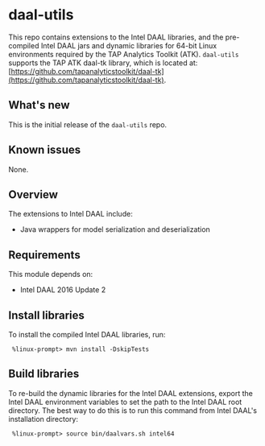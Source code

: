 # daal-utils

This repo contains extensions to the Intel DAAL libraries, and the pre-compiled Intel DAAL jars and dynamic libraries for 64-bit Linux environments required by the TAP Analytics Toolkit (ATK). `daal-utils` supports the TAP ATK daal-tk library, which is located at: [https://github.com/tapanalyticstoolkit/daal-tk](https://github.com/tapanalyticstoolkit/daal-tk).

## What's new

This is the initial release of the `daal-utils` repo.

## Known issues

None.

## Overview
The extensions to Intel DAAL include:
* Java wrappers for model serialization and deserialization

## Requirements
This module depends on:
* Intel DAAL 2016 Update 2

## Install libraries
To install the compiled Intel DAAL libraries, run:

```
 %linux-prompt> mvn install -DskipTests
```

## Build libraries
To re-build the dynamic libraries for the Intel DAAL extensions, export the Intel DAAL environment variables to set the path to the Intel DAAL root directory. The best way to do this is to run this command from Intel DAAL's installation directory:

```
 %linux-prompt> source bin/daalvars.sh intel64
```
